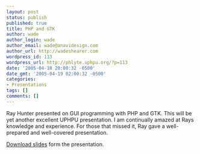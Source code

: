 ```yaml
---
layout: post
status: publish
published: true
title: PHP and GTK
author: wade
author_login: wade
author_email: wade@anavidesign.com
author_url: http://wadeshearer.com
wordpress_id: 113
wordpress_url: http://phlyte.uphpu.org/?p=113
date: '2005-04-18 20:00:32 -0500'
date_gmt: '2005-04-19 02:00:32 -0500'
categories:
- Presentations
tags: []
comments: []
---
```

<p>Ray Hunter presented on GUI programming with PHP and GTK. This will be yet another excellent UPHPU presentation. I am continually amazed at Rays knowledge and experience. For those that missed it, Ray gave a well-prepared and well-covered presentation.</p>
<p><a href="/presentations/2005-04-19_php_gtk/php-gtk.tar.bz2">Download slides</a> form the presentation.</p>

